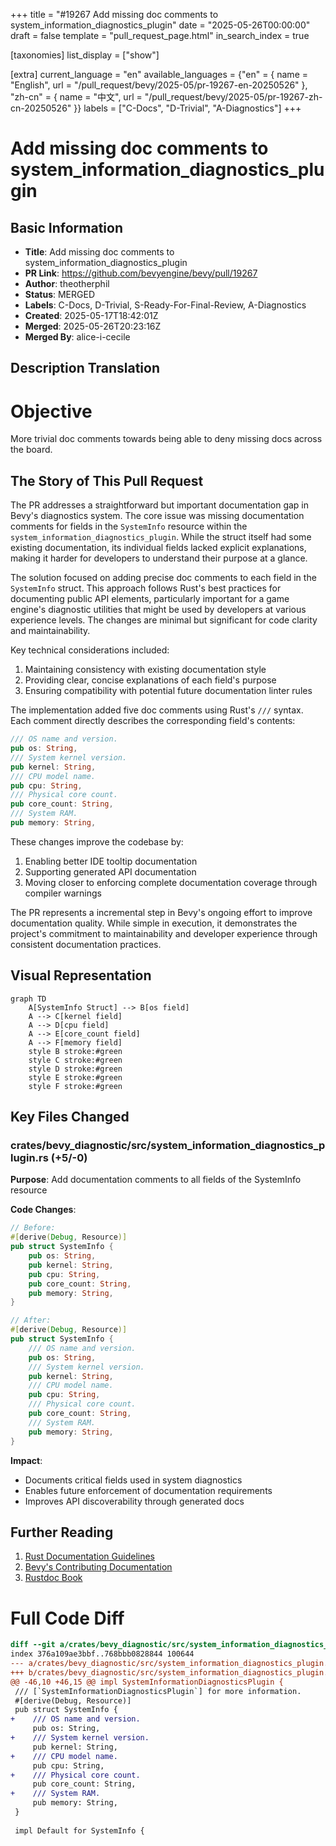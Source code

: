 +++
title = "#19267 Add missing doc comments to system_information_diagnostics_plugin"
date = "2025-05-26T00:00:00"
draft = false
template = "pull_request_page.html"
in_search_index = true

[taxonomies]
list_display = ["show"]

[extra]
current_language = "en"
available_languages = {"en" = { name = "English", url = "/pull_request/bevy/2025-05/pr-19267-en-20250526" }, "zh-cn" = { name = "中文", url = "/pull_request/bevy/2025-05/pr-19267-zh-cn-20250526" }}
labels = ["C-Docs", "D-Trivial", "A-Diagnostics"]
+++

# Add missing doc comments to system_information_diagnostics_plugin

## Basic Information
- **Title**: Add missing doc comments to system_information_diagnostics_plugin
- **PR Link**: https://github.com/bevyengine/bevy/pull/19267
- **Author**: theotherphil
- **Status**: MERGED
- **Labels**: C-Docs, D-Trivial, S-Ready-For-Final-Review, A-Diagnostics
- **Created**: 2025-05-17T18:42:01Z
- **Merged**: 2025-05-26T20:23:16Z
- **Merged By**: alice-i-cecile

## Description Translation
# Objective

More trivial doc comments towards being able to deny missing docs across the board.

## The Story of This Pull Request

The PR addresses a straightforward but important documentation gap in Bevy's diagnostics system. The core issue was missing documentation comments for fields in the `SystemInfo` resource within the `system_information_diagnostics_plugin`. While the struct itself had some existing documentation, its individual fields lacked explicit explanations, making it harder for developers to understand their purpose at a glance.

The solution focused on adding precise doc comments to each field in the `SystemInfo` struct. This approach follows Rust's best practices for documenting public API elements, particularly important for a game engine's diagnostic utilities that might be used by developers at various experience levels. The changes are minimal but significant for code clarity and maintainability.

Key technical considerations included:
1. Maintaining consistency with existing documentation style
2. Providing clear, concise explanations of each field's purpose
3. Ensuring compatibility with potential future documentation linter rules

The implementation added five doc comments using Rust's `///` syntax. Each comment directly describes the corresponding field's contents:

```rust
/// OS name and version.
pub os: String,
/// System kernel version.
pub kernel: String,
/// CPU model name.
pub cpu: String,
/// Physical core count.
pub core_count: String,
/// System RAM.
pub memory: String,
```

These changes improve the codebase by:
1. Enabling better IDE tooltip documentation
2. Supporting generated API documentation
3. Moving closer to enforcing complete documentation coverage through compiler warnings

The PR represents a incremental step in Bevy's ongoing effort to improve documentation quality. While simple in execution, it demonstrates the project's commitment to maintainability and developer experience through consistent documentation practices.

## Visual Representation

```mermaid
graph TD
    A[SystemInfo Struct] --> B[os field]
    A --> C[kernel field]
    A --> D[cpu field]
    A --> E[core_count field]
    A --> F[memory field]
    style B stroke:#green
    style C stroke:#green
    style D stroke:#green
    style E stroke:#green
    style F stroke:#green
```

## Key Files Changed

### crates/bevy_diagnostic/src/system_information_diagnostics_plugin.rs (+5/-0)
**Purpose**: Add documentation comments to all fields of the SystemInfo resource

**Code Changes**:
```rust
// Before:
#[derive(Debug, Resource)]
pub struct SystemInfo {
    pub os: String,
    pub kernel: String,
    pub cpu: String,
    pub core_count: String,
    pub memory: String,
}

// After:
#[derive(Debug, Resource)]
pub struct SystemInfo {
    /// OS name and version.
    pub os: String,
    /// System kernel version.
    pub kernel: String,
    /// CPU model name.
    pub cpu: String,
    /// Physical core count.
    pub core_count: String,
    /// System RAM.
    pub memory: String,
}
```

**Impact**: 
- Documents critical fields used in system diagnostics
- Enables future enforcement of documentation requirements
- Improves API discoverability through generated docs

## Further Reading
1. [Rust Documentation Guidelines](https://rust-lang.github.io/api-guidelines/documentation.html)
2. [Bevy's Contributing Documentation](https://github.com/bevyengine/bevy/blob/main/CONTRIBUTING.md)
3. [Rustdoc Book](https://doc.rust-lang.org/rustdoc/index.html)

# Full Code Diff
```diff
diff --git a/crates/bevy_diagnostic/src/system_information_diagnostics_plugin.rs b/crates/bevy_diagnostic/src/system_information_diagnostics_plugin.rs
index 376a109ae3bbf..768bbb0828844 100644
--- a/crates/bevy_diagnostic/src/system_information_diagnostics_plugin.rs
+++ b/crates/bevy_diagnostic/src/system_information_diagnostics_plugin.rs
@@ -46,10 +46,15 @@ impl SystemInformationDiagnosticsPlugin {
 /// [`SystemInformationDiagnosticsPlugin`] for more information.
 #[derive(Debug, Resource)]
 pub struct SystemInfo {
+    /// OS name and version.
     pub os: String,
+    /// System kernel version.
     pub kernel: String,
+    /// CPU model name.
     pub cpu: String,
+    /// Physical core count.
     pub core_count: String,
+    /// System RAM.
     pub memory: String,
 }
 
 impl Default for SystemInfo {
```